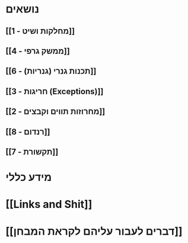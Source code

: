 # נושאים
## [[1 - מחלקות ושיט]]
## [[4 - ממשק גרפי]]
## [[6 - תכנות גנרי (גנריות)]]
## [[3 - חריגות (Exceptions)]]
## [[2 - מחרוזות תווים וקבצים]]
## [[8 - רנדום]]
## [[7 - תקשורת]]



# מידע כללי
# [[Links and Shit]]
# [[דברים לעבור עליהם לקראת המבחן]]
